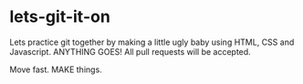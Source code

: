 # lets-git-it-on
Lets practice git together by making a little ugly baby using HTML, CSS and Javascript. ANYTHING GOES! All pull requests will be accepted.

Move fast. MAKE things.
